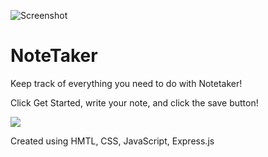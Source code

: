 ![Screenshot](https://user-images.githubusercontent.com/97580954/173719709-5761522b-dddb-42bf-9462-b6e0db90457f.jpg)
# NoteTaker

Keep track of everything you need to do with Notetaker!

Click Get Started, write your note, and click the save button!


![](https://file%2B.vscode-resource.vscode-cdn.net/c%3A/Users/moore/Desktop/projects/challenges/notetaker/public/assets/images/Screenshot.jpg?version%3D1655257647320)

Created using HMTL, CSS, JavaScript, Express.js
